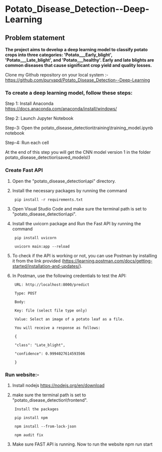 # Potato_Disease_Detection--Deep-Learning

## Problem statement 

**The project aims to develop a deep learning model to classify potato crops into three categories: 'Potato___Early_blight',
'Potato___Late_blight', and 'Potato___healthy'. Early and late blights are common diseases that cause significant crop 
yield and quality losses.**
	
Clone my Github repository on your local system :- https://github.com/purvapd/Potato_Disease_Detection--Deep-Learning

### To create a deep learning model, follow these steps:

Step 1: Install Anaconda
https://docs.anaconda.com/anaconda/install/windows/

Step 2: Launch Jupyter Notebook

Step-3: Open the potato_disease_detection\training\training_model.ipynb notebook 

Step-4:	Run each cell

At the end of this step you will get the CNN model  version 1 in the folder 
potato_disease_detection\saved_models\1

### Create Fast API

1. Open the "potato_disease_detection\api" directory.

2. Install the necessary packages by running the command 
	
		pip install -r requirements.txt

3. Open Visual Studio Code and make sure the terminal path is set to "potato_disease_detection\api".

4. Install the uvicorn package and Run the Fast API by running the command 

		pip install uvicorn

		uvicorn main:app --reload

5. To check if the API is working or not, you can use Postman by installing it from the link provided
(https://learning.postman.com/docs/getting-started/installation-and-updates/).

6. In Postman, use the following credentials to test the API:
	
		URL: http://localhost:8000/predict

		Type: POST

		Body:

		Key: file (select file type only)

		Value: Select an image of a potato leaf as a file.

		You will receive a response as follows:

		{

		"class": "Late_blight",

		"confidence": 0.9994027614593506

		}
	
###  Run website:-
1. Install nodejs 
https://nodejs.org/en/download

2. make sure the terminal path is set to "potato_disease_detection\frontend".

		Install the packages 

		pip install npm

		npm install --from-lock-json

		npm audit fix

3. Make sure FAST API is running. Now to run the website 
npm run start
	
